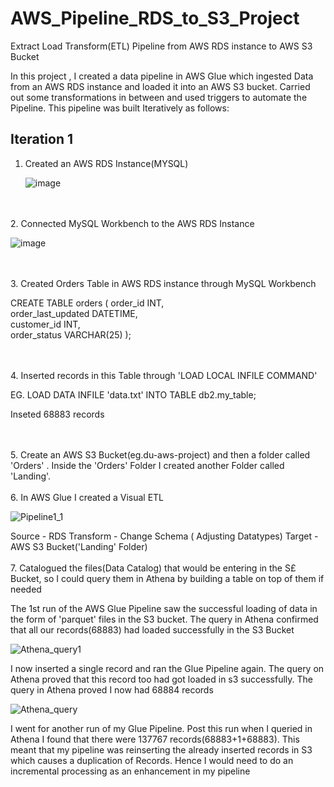 # AWS_Pipeline_RDS_to_S3_Project
Extract Load Transform(ETL) Pipeline from AWS RDS instance to AWS S3 Bucket

In this project , I created a data pipeline in AWS Glue which ingested Data from an AWS RDS instance and loaded it into an AWS S3 bucket. Carried out some transformations in between and used triggers to automate the Pipeline. This pipeline was built Iteratively as follows:

## Iteration 1

1. Created an AWS RDS Instance(MYSQL)

   ![image](https://github.com/user-attachments/assets/929f9efe-6bcd-4de3-8591-9d297d63e36e)



\
\
2. Connected MySQL Workbench to the AWS RDS Instance

![image](https://github.com/user-attachments/assets/7a9f9e45-8705-451f-aedd-6a34032bda6a)


\
\
3. Created Orders Table in AWS RDS instance through MySQL Workbench



   CREATE TABLE orders (
    order_id INT,              
    order_last_updated DATETIME,          
    customer_id INT,               
    order_status VARCHAR(25)
);

\
\
4. Inserted records in this Table through 'LOAD LOCAL INFILE COMMAND'


   EG. LOAD DATA INFILE 'data.txt' INTO TABLE db2.my_table;

   Inseted 68883 records

\
\
5. Create an AWS S3 Bucket(eg.du-aws-project) and then a folder called 'Orders' . Inside the 'Orders' Folder I created another Folder called 'Landing'.
\
\
6. In AWS Glue I created a Visual ETL

![Pipeline1_1](https://github.com/user-attachments/assets/5706ba2e-a273-49cd-bcf0-05a0e9f0e7a0)

Source - RDS
Transform - Change Schema ( Adjusting Datatypes)
Target - AWS S3 Bucket('Landing' Folder) 
\
\
7. Catalogued the files(Data Catalog) that would be entering in the S£ Bucket, so I could query them in Athena by building a table on top of them if needed 

The 1st run of the AWS Glue Pipeline saw the successful loading of data in the form of 'parquet' files in the S3 bucket. The query in Athena confirmed that all our records(68883) had loaded successfully in the S3 Bucket

![Athena_query1](https://github.com/user-attachments/assets/48e23d0d-73e9-4a0f-9c5a-efdee255eecc)


I now inserted a single record and ran the Glue Pipeline again. The query on Athena proved that this record too had got loaded in s3 successfully. The query in Athena proved I now had 68884 records

![Athena_query](https://github.com/user-attachments/assets/b2e5a8aa-1ffb-4790-9e36-f3601ef3d5d7)


I went for another run of my Glue Pipeline. Post this run when I queried in Athena I found that there were 137767 records(68883+1+68883). This meant that my pipeline was reinserting the already inserted records in S3 which causes a duplication of Records. Hence I would need to do an incremental processing as an enhancement in my pipeline





